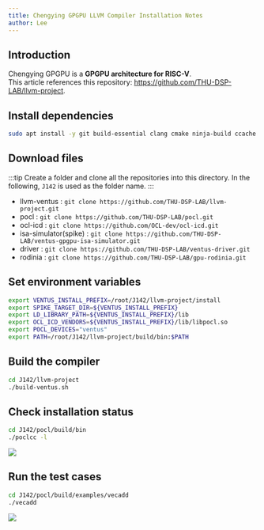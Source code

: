 ```yaml
---
title: Chengying GPGPU LLVM Compiler Installation Notes
author: Lee
---
```


## Introduction

Chengying GPGPU is a **GPGPU architecture for RISC-V**.\
This article references this repository: <https://github.com/THU-DSP-LAB/llvm-project>.

## Install dependencies

```bash
sudo apt install -y git build-essential clang cmake ninja-build ccache zlib1g-dev libtool autoconf automake device-tree-compiler bsdmainutils ruby clinfo
```

## Download files

:::tip
Create a folder and clone all the repositories into this directory. In the following, `J142` is used as the folder name.
:::

- llvm-ventus : `git clone https://github.com/THU-DSP-LAB/llvm-project.git`
- pocl : `git clone https://github.com/THU-DSP-LAB/pocl.git`
- ocl-icd : `git clone https://github.com/OCL-dev/ocl-icd.git`
- isa-simulator(spike) : `git clone https://github.com/THU-DSP-LAB/ventus-gpgpu-isa-simulator.git`
- driver : `git clone https://github.com/THU-DSP-LAB/ventus-driver.git`
- rodinia : `git clone https://github.com/THU-DSP-LAB/gpu-rodinia.git`

## Set environment variables

```bash
export VENTUS_INSTALL_PREFIX=/root/J142/llvm-project/install
export SPIKE_TARGET_DIR=${VENTUS_INSTALL_PREFIX}
export LD_LIBRARY_PATH=${VENTUS_INSTALL_PREFIX}/lib
export OCL_ICD_VENDORS=${VENTUS_INSTALL_PREFIX}/lib/libpocl.so
export POCL_DEVICES="ventus"
export PATH=/root/J142/llvm-project/build/bin:$PATH
```

## Build the compiler

```bash
cd J142/llvm-project
./build-ventus.sh
```

## Check installation status

```bash
cd J142/pocl/build/bin
./poclcc -l
```

![](./images/llvm-img/poclcc.png)

## Run the test cases

```bash
cd J142/pocl/build/examples/vecadd
./vecadd
```

![](./images/llvm-img/vecadd.png)
